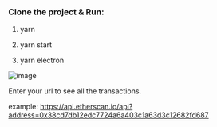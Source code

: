 ### Clone the project & Run:

1. yarn

2. yarn start

3. yarn electron

![image](https://user-images.githubusercontent.com/28141226/131406018-db884253-3d7d-4f99-b5ca-66a55fcf3fca.png)

Enter your url to see all the transactions.

example: https://api.etherscan.io/api?address=0x38cd7db12edc7724a6a403c1a63d3c12682fd687


